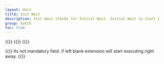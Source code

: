 ```yaml
---
layout: docs
title: Init Wait
description: Init Wait stands for Initial Wait. Initial Wait to start particular batch/action. Waiting time is provided in sec. It can be used were extension need to wait few more sec for page to load fully before starting its process.
group: batch
toc: true
---
```


{{<markdown>}}
{{<partial example-float.md>}}
{{</markdown >}}

{{<callout info>}}
Its not mandatory field. if left blank extension will start executing right away.
{{</callout>}}